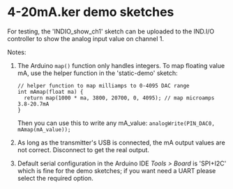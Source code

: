 # 4-20mA.ker demo sketches

For testing, the 'INDIO_show_ch1' sketch can be uploaded to the IND.I/O controller to show the analog input value on channel 1.  

Notes:
1. The Arduino ```map()``` function only handles integers. To map floating value mA, use the helper function in the 'static-demo' sketch:

   ```
   // helper function to map milliamps to 0-4095 DAC range
   int mAmap(float ma) {
     return map(1000 * ma, 3800, 20700, 0, 4095); // map microamps 3.8-20.7mA
   }
   ```
   Then you can use this to write any mA_value: ```analogWrite(PIN_DAC0, mAmap(mA_value));```
 
2. As long as the transmitter's USB is connected, the mA output values are not correct. Disconnect to get the real output.
3. Default serial configuration in the Arduino IDE *Tools > Board* is 'SPI+I2C' which is fine for the demo sketches; if you want need a UART please select the required option. 
